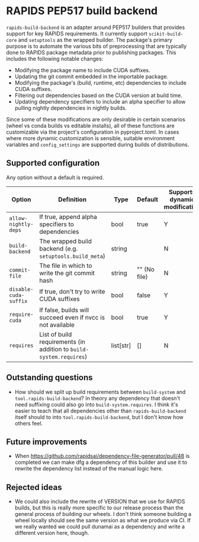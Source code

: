 # RAPIDS PEP517 build backend

`rapids-build-backend` is an adapter around PEP517 builders that provides support for key RAPIDS requirements.
It currently support `scikit-build-core` and `setuptools` as the wrapped builder.
The package's primary purpose is to automate the various bits of preprocessing that are typically done to RAPIDS package metadata prior to publishing packages.
This includes the following notable changes:
- Modifying the package name to include CUDA suffixes.
- Updating the git commit embedded in the importable package.
- Modifying the package's (build, runtime, etc) dependencies to include CUDA suffixes.
- Filtering out dependencies based on the CUDA version at build time.
- Updating dependency specifiers to include an alpha specifier to allow pulling nightly dependencies in nightly builds.

Since some of these modifications are only desirable in certain scenarios (wheel vs conda builds vs editable installs), all of these functions are customizable via the project's configuration in pyproject.toml.
In cases where more dynamic customization is sensible, suitable environment variables and `config_settings` are supported during builds of distributions.

## Supported configuration

Any option without a default is required.

| Option                | Definition                                                          | Type      | Default      | Supports dynamic modification |
|-----------------------|---------------------------------------------------------------------|-----------|--------------|-------------------------------|
| `allow-nightly-deps`  | If true, append alpha specifiers to dependencies                    | bool      | true         | Y                             |
| `build-backend`       | The wrapped build backend (e.g. `setuptools.build_meta`)            | string    |              | N                             |
| `commit-file`         | The file in which to write the git commit hash                      | string    | "" (No file) | N                             |
| `disable-cuda-suffix` | If true, don't try to write CUDA suffixes                           | bool      | false        | Y                             |
| `require-cuda`        | If false, builds will succeed even if nvcc is not available         | bool      | true         | Y                             |
| `requires`            | List of build requirements (in addition to `build-system.requires`) | list[str] | []           | N                             |


## Outstanding questions

- How should we split up build requirements between `build-system` and `tool.rapids-build-backend`? In theory any dependency that doesn't need suffixing could also go into `build-system.requires`. I think it's easier to teach that all dependencies other than `rapids-build-backend` itself should to into `tool.rapids-build-backend`, but I don't know how others feel.

## Future improvements

- When https://github.com/rapidsai/dependency-file-generator/pull/48 is completed we can make dfg a dependency of this builder and use it to rewrite the dependency list instead of the manual logic here.

## Rejected ideas

- We could also include the rewrite of VERSION that we use for RAPIDS builds, but this is really more specific to our release process than the general process of building our wheels. I don't think someone building a wheel locally should see the same version as what we produce via CI. If we really wanted we could pull dunamai as a dependency and write a different version here, though.
